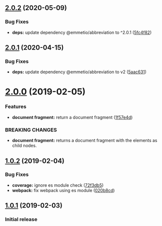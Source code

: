 ## [2.0.2](https://github.com/UziTech/emel/compare/v2.0.1...v2.0.2) (2020-05-09)


### Bug Fixes

* **deps:** update dependency @emmetio/abbreviation to ^2.0.1 ([5fc4f82](https://github.com/UziTech/emel/commit/5fc4f820f53f053e0be16bd6358227edd7291497))

## [2.0.1](https://github.com/UziTech/emel/compare/v2.0.0...v2.0.1) (2020-04-15)


### Bug Fixes

* **deps:** update dependency @emmetio/abbreviation to v2 ([5aac631](https://github.com/UziTech/emel/commit/5aac631627fcda5c54e7dd91f7fb8f8e94889276))

# [2.0.0](https://github.com/UziTech/emel/compare/v1.0.2...v2.0.0) (2019-02-05)


### Features

* **document fragment:** return a document fragment ([1f57e4d](https://github.com/UziTech/emel/commit/1f57e4d))


### BREAKING CHANGES

* **document fragment:** returns a document fragment with the elements as child nodes.

## [1.0.2](https://github.com/UziTech/emel/compare/v1.0.1...v1.0.2) (2019-02-04)


### Bug Fixes

* **coverage:** ignore es module check ([72f3db5](https://github.com/UziTech/emel/commit/72f3db5))
* **webpack:** fix webpack using es module ([020b8cd](https://github.com/UziTech/emel/commit/020b8cd))

## [1.0.1](https://github.com/UziTech/emel/compare/v1.0.0...v1.0.1) (2019-02-03)


### Initial release
